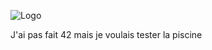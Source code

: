 ![Logo](https://repository-images.githubusercontent.com/237800104/dfc69080-46fb-11eb-9413-0f02ce8f5532)

J'ai pas fait 42 mais je voulais tester la piscine

